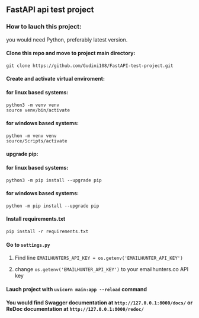 ## FastAPI api test project

### How to lauch this project:

you would need Python, preferably latest version.

#### Clone this repo and move to project main directory:
    git clone https://github.com/Gudini108/FastAPI-test-project.git


#### Create and activate virtual enviroment:
#### for linux based systems:
    python3 -m venv venv
    source venv/bin/activate

#### for windows based systems:
    python -m venv venv
    source/Scripts/activate


#### upgrade pip:
#### for linux based systems:
    python3 -m pip install --upgrade pip

#### for windows based systems:
    python -m pip install --upgrade pip

#### Install requirements.txt
    pip install -r requirements.txt

#### Go to `settings.py`

1. Find line `EMAILHUNTERS_API_KEY = os.getenv('EMAILHUNTER_API_KEY')`

2. change `os.getenv('EMAILHUNTER_API_KEY')` to your emailhunters.co API key

#### Lauch project with `uvicorn main:app --reload` command

#### You would find Swagger documentation at `http://127.0.0.1:8000/docs/` or ReDoc documentation at `http://127.0.0.1:8000/redoc/`
